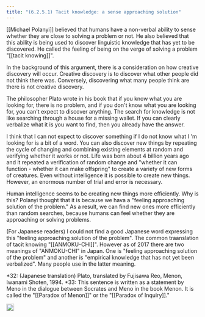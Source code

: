 ```yaml
---
title: "(6.2.5.1) Tacit knowledge: a sense approaching solution"
---
```


[[Michael Polanyi]] believed that humans have a non-verbal ability to sense whether they are close to solving a problem or not. He also believed that this ability is being used to discover linguistic knowledge that has yet to be discovered. He called the feeling of being on the verge of solving a problem "[[tacit knowing]]".

In the background of this argument, there is a consideration on how creative discovery will occur. Creative discovery is to discover what other people did not think there was. Conversely, discovering what many people think are there is not creative discovery.

The philosopher Plato wrote in his book that if you know what you are looking for, there is no problem, and if you don't know what you are looking for, you can't expect to discover anything. The search for knowledge is not like searching through a house for a missing wallet. If you can clearly verbalize what it is you want to find, then you already have the answer.

I think that I can not expect to discover something if I do not know what I 'm looking for is a bit of a word. You can also discover new things by repeating the cycle of changing and combining existing elements at random and verifying whether it works or not. Life was born about 4 billion years ago and it repeated a verification of random change and "whether it can function - whether it can make offspring" to create a variety of new forms of creatures. Even without intelligence it is possible to create new things. However, an enormous number of trial and error is necessary.

Human intelligence seems to be creating new things more efficiently. Why is this? Polanyi thought that it is because we hava a "feeling approaching solution of the problem." As a result, we can find new ones more efficiently than random searches, because humans can feel whether they are approaching or solving problems.

(For Japanese readers) I could not find a good Japanese word expressing this "feeling approaching solution of the problem". The common traanslation of tacit knowing "[[ANMOKU-CHI]]". However as of 2017 there are two meanings of "ANMOKU-CHI" in Japan. One is "feeling approaching solution of the problem" and  another is "empirical knowledge that has not yet been verbalized". Many people use in the latter meaning.

*32: (Japanese translation) Plato, translated by Fujisawa Reo, Menon, Iwanami Shoten, 1994.
*33: This sentence is written as a statement by Meno in the dialogue between Socrates and Meno in the book Menon. It is called the "[[Paradox of Menon]]" or the "[[Paradox of Inquiry]]."

<img src='https://scrapbox.io/api/pages/nishio/en/icon' alt='en.icon' height="19.5"/>
